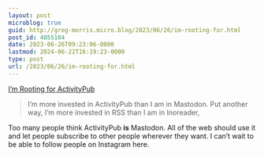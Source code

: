 ```yaml
---
layout: post
microblog: true
guid: http://greg-morris.micro.blog/2023/06/26/im-rooting-for.html
post_id: 4055104
date: 2023-06-26T09:23:06-0000
lastmod: 2024-06-22T16:19:23-0000
type: post
url: /2023/06/26/im-rooting-for.html
---
```

[I’m Rooting for ActivityPub](https://birchtree.me/blog/im-rooting-for-activitypub/)

> I’m more invested in ActivityPub than I am in Mastodon. Put another way, I’m more invested in RSS than I am in Inoreader,

Too many people think ActivityPub **is** Mastodon. All of the web should use it and let people subscribe to other people wherever they want. I can’t wait to be able to follow people on Instagram here. 
